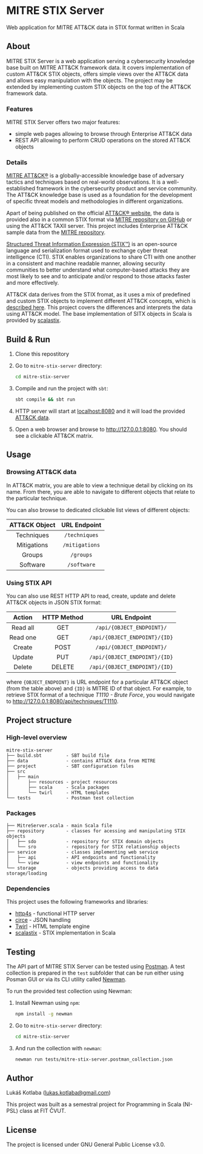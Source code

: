 # MITRE STIX Server

Web application for MITRE ATT&CK data in STIX format written in Scala

## About

MITRE STIX Server is a web application serving a cybersecurity knowledge base built on MITRE ATT&CK framework data. It covers implementation of custom ATT&CK STIX objects, offers simple views over the ATT&CK data and allows easy manipulation with the objects. The project may be extended by implementing custom STIX objects on the top of the ATT&CK framework data.

### Features

MITRE STIX Server offers two major features:

- simple web pages allowing to browse through Enterprise ATT&CK data
- REST API allowing to perform CRUD operations on the stored ATT&CK objects

### Details

[MITRE ATT&CK®](https://attack.mitre.org/) is a globally-accessible knowledge base of adversary tactics and techniques based on real-world observations. It is a well-established framework in the cybersecurity product and service community. The ATT&CK knowledge base is used as a foundation for the development of specific threat models and methodologies in different organizations.

Apart of being published on the official [ATT&CK® website](https://attack.mitre.org/), the data is provided also in a common STIX format via [MITRE repository on GitHub](https://github.com/mitre/cti) or using the ATT&CK TAXII server. This project includes Enterprise ATT&CK sample data from the [MITRE repository](https://github.com/mitre/cti/blob/master/enterprise-attack/enterprise-attack.json).

[Structured Threat Information Expression (STIX™)](https://oasis-open.github.io/cti-documentation/stix/intro) is an open-source language and serialization format used to exchange cyber threat intelligence (CTI). STIX enables organizations to share CTI with one another in a consistent and machine readable manner, allowing security communities to better understand what computer-based attacks they are most likely to see and to anticipate and/or respond to those attacks faster and more effectively.

ATT&CK data derives from the STIX fromat, as it uses a mix of predefined and custom STIX objects to implement different ATT&CK concepts, which is [described here](https://github.com/mitre/cti/blob/master/USAGE.md#the-attck-data-model). This project covers the differences and interprets the data using ATT&CK model. The base implementation of SITX objects in Scala is provided by [scalastix](https://github.com/workingDog/scalastix).

## Build & Run

1. Clone this repostitory
2. Go to `mitre-stix-server` directory:

   ```bash
   cd mitre-stix-server
   ```

3. Compile and run the project with `sbt`:

   ```bash
   sbt compile && sbt run
   ```

4. HTTP server will start at [localhost:8080](http://127.0.0.1:8080) and it will load the provided [ATT&CK data](mitre-stix-server/data/enterprise-attack.json).
5. Open a web browser and browse to http://127.0.0.1:8080. You should see a clickable ATT&CK matrix.

## Usage

### Browsing ATT&CK data

In ATT&CK matrix, you are able to view a technique detail by clicking on its name. From there, you are able to navigate to different objects that relate to the particular technique.

You can also browse to dedicated clickable list views of different objects:

| ATT&CK Object | URL Endpoint   |
|:-------------:|:--------------:|
| Techniques    | `/techniques`  |
| Mitigations   | `/mitigations` |
| Groups        | `/groups`      |
| Software      | `/software`    |

### Using STIX API

You can also use REST HTTP API to read, create, update and delete ATT&CK objects in JSON STIX format:

|  Action  | HTTP Method |     URL Endpoint     |
|:--------:|:-----------:|:--------------------:|
| Read all |     GET     |   `/api/{OBJECT_ENDPOINT}/`   |
| Read one |     GET     | `/api/{OBJECT_ENDPOINT}/{ID}` |
|  Create  |     POST    |   `/api/{OBJECT_ENDPOINT}/`   |
|  Update  |     PUT     | `/api/{OBJECT_ENDPOINT}/{ID}` |
|  Delete  |    DELETE   | `/api/{OBJECT_ENDPOINT}/{ID}` |

where `{OBJECT_ENDPOINT}` is URL endpoint for a particular ATT&CK  object (from the table above) and `{ID}` is MITRE ID of that object. For example, to retrieve STIX format of a technique *T1110 - Brute Force*, you would navigate to http://127.0.0.1:8080/api/techniques/T1110.

## Project structure

### High-level overview

```
mitre-stix-server
├── build.sbt         - SBT build file
├── data              - contains ATT&CK data from MITRE
├── project           - SBT configuration files
├── src
│   ├── main
│       ├── resources - project resources
│       ├── scala     - Scala packages
│       └── twirl     - HTML templates
└── tests             - Postman test collection
```

### Packages

```
├── MitreServer.scala - main Scala file
├── repository        - classes for acessing and manipulating STIX objects
│   ├── sdo           - repository for STIX domain objects
│   └── sro           - repository for STIX relationship objects
├── service           - classes implementing web service
│   ├── api           - API endpoints and functionality
│   └── view          - view endpoints and functionality
└── storage           - objects providing access to data storage/loading
```

### Dependencies

This project uses the following frameworks and libraries:

- [http4s](https://http4s.org/) - functional HTTP server
- [circe](https://circe.github.io/circe/) - JSON handling
- [Twirl](https://github.com/playframework/twirl) - HTML template engine
- [scalastix](https://github.com/workingDog/scalastix) - STIX implementation in Scala

## Testing

The API part of MITRE STIX Server can be tested using [Postman](https://www.postman.com/product/api-client/). A test collection is prepared in the `test` subfolder that can be run either using Posman GUI or via its CLI utility called [Newman](https://learning.postman.com/docs/running-collections/using-newman-cli/command-line-integration-with-newman/).

To run the provided test collection using Newman:

1. Install Newman using `npm`:

   ```bash
   npm install -g newman
   ```

2. Go to `mitre-stix-server` directory:

   ```bash
   cd mitre-stix-server
   ```

3. And run the collection with `newman`:

   ```bash
   newman run tests/mitre-stix-server.postman_collection.json
   ```

## Author

Lukáš Kotlaba (lukas.kotlaba@gmail.com)

This project was built as a semestral project for Programming in Scala (NI-PSL) class at FIT ČVUT.

## License

The project is licensed under GNU General Public License v3.0.
